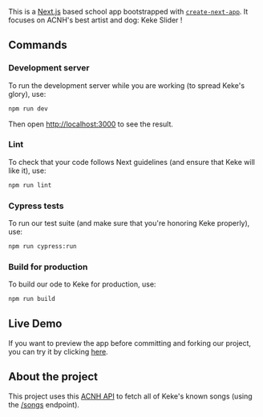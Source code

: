 This is a [Next.js](https://nextjs.org/) based school app bootstrapped with [`create-next-app`](https://github.com/vercel/next.js/tree/canary/packages/create-next-app). It focuses on ACNH's best artist and dog: Keke Slider !

## Commands

### Development server
To run the development server while you are working (to spread Keke's glory), use:
```bash
npm run dev
```
Then open [http://localhost:3000](http://localhost:3000) to see the result.

### Lint
To check that your code follows Next guidelines (and ensure that Keke will like it), use:
```bash
npm run lint
```

### Cypress tests
To run our test suite (and make sure that you're honoring Keke properly), use:
```bash
npm run cypress:run
```

### Build for production
To build our ode to Keke for production, use:
```bash
npm run build
```

## Live Demo
If you want to preview the app before committing and forking our project, you can try it by clicking [here](https://kekes-found-mixtapes.vercel.app/).


## About the project
This project uses this [ACNH API](https://acnhapi.com) to fetch all of Keke's known songs (using the [/songs](https://acnhapi.com/songs) endpoint).  